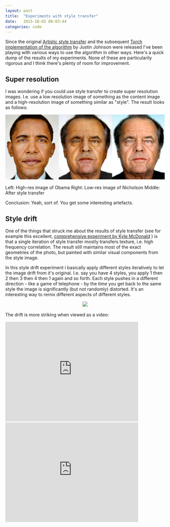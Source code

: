 ```yaml
---
layout: post
title:  "Experiments with style transfer"
date:   2015-10-02 00:03:44
categories: code
---
```


Since the original [Artistic style transfer](http://arxiv.org/pdf/1508.06576v1.pdf) and the subsequent [Torch implementation of the algorithm](https://github.com/jcjohnson/neural-style) by Justin Johnson were released I've been playing with various ways to use the algorithm in other ways. Here's a quick dump of the results of my experiments. None of these are particularily rigorous and I think there's plenty of room for improvement.

## Super resolution

I was wondering if you could use style transfer to create super resolution images. I.e. use a low resolution image of something as the content image and a high-resolution image of something similar as "style". The result looks as follows:

<center><img src="/assets/obama_nicholson_comparison_125.png"></center>

Left: High-res image of Obama
Right: Low-res image of Nicholson
Middle: After style transfer

Conclusion: Yeah, sort of. You get some interesting artefacts.

## Style drift

One of the things that struck me about the results of style transfer (see for example this excellent, [comprehensive experiment by Kyle McDonald](http://kylemcdonald.net/stylestudies/) ) is that a single iteration of style transfer mostly transfers texture, i.e. high frequency correlation. The result still maintains most of the exact geometries of the photo, but painted with similar visual components from the style image. 

In this style drift experiment i basically apply different styles iteratively to let the image drift from it's original. I.e. say you have 4 styles, you apply 1 then 2 then 3 then 4 then 1 again and so forth. Each style pushes in a different direction - like a game of telephone - by the time you get back to the same style the image is significantly (but not randomly) distorted. It's an interesting way to remix different aspects of different styles. 

<center><img src="/assets/style_drift_montage.jpg"></center>

The drift is more striking when viewed as a video:

<iframe width="420" height="315" src="https://www.youtube.com/embed/-BpGMHTKTKA" frameborder="0" allowfullscreen></iframe>

<iframe width="420" height="315" src="https://www.youtube.com/embed/dy6JeQjwLNk" frameborder="0" allowfullscreen></iframe>



